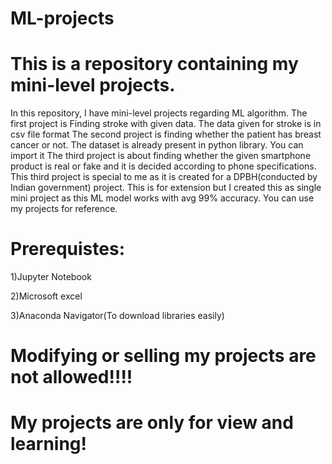 # ML-projects
# This is a repository containing my mini-level projects.
In this repository, I have mini-level projects regarding ML algorithm.
The first project is Finding stroke with given data. The data given for stroke is in csv file format
The second project is finding whether the patient has breast cancer or not. The dataset is already present in python library. You can import it
The third project is about finding whether the given smartphone product is real or fake and it is decided according to phone specifications.
This third project is special to me as it is created for a DPBH(conducted by Indian government) project. This is for extension but I created this as single mini project as this ML model works with avg 99% accuracy.
You can use my projects for reference.
# Prerequistes:
1)Jupyter Notebook

2)Microsoft excel

3)Anaconda Navigator(To download libraries easily)

# Modifying or selling my projects are not allowed!!!!
# My projects are only for view and learning!
